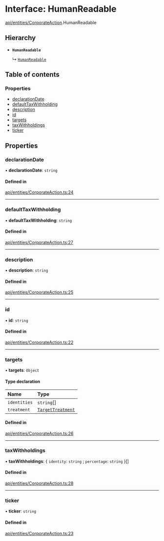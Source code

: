 # Interface: HumanReadable

[api/entities/CorporateAction](../wiki/api.entities.CorporateAction).HumanReadable

## Hierarchy

- **`HumanReadable`**

  ↳ [`HumanReadable`](../wiki/api.entities.DividendDistribution.HumanReadable)

## Table of contents

### Properties

- [declarationDate](../wiki/api.entities.CorporateAction.HumanReadable#declarationdate)
- [defaultTaxWithholding](../wiki/api.entities.CorporateAction.HumanReadable#defaulttaxwithholding)
- [description](../wiki/api.entities.CorporateAction.HumanReadable#description)
- [id](../wiki/api.entities.CorporateAction.HumanReadable#id)
- [targets](../wiki/api.entities.CorporateAction.HumanReadable#targets)
- [taxWithholdings](../wiki/api.entities.CorporateAction.HumanReadable#taxwithholdings)
- [ticker](../wiki/api.entities.CorporateAction.HumanReadable#ticker)

## Properties

### declarationDate

• **declarationDate**: `string`

#### Defined in

[api/entities/CorporateAction.ts:24](https://github.com/PolymathNetwork/polymesh-sdk/blob/c37bc05d/src/api/entities/CorporateAction.ts#L24)

___

### defaultTaxWithholding

• **defaultTaxWithholding**: `string`

#### Defined in

[api/entities/CorporateAction.ts:27](https://github.com/PolymathNetwork/polymesh-sdk/blob/c37bc05d/src/api/entities/CorporateAction.ts#L27)

___

### description

• **description**: `string`

#### Defined in

[api/entities/CorporateAction.ts:25](https://github.com/PolymathNetwork/polymesh-sdk/blob/c37bc05d/src/api/entities/CorporateAction.ts#L25)

___

### id

• **id**: `string`

#### Defined in

[api/entities/CorporateAction.ts:22](https://github.com/PolymathNetwork/polymesh-sdk/blob/c37bc05d/src/api/entities/CorporateAction.ts#L22)

___

### targets

• **targets**: `Object`

#### Type declaration

| Name | Type |
| :------ | :------ |
| `identities` | `string`[] |
| `treatment` | [`TargetTreatment`](../wiki/api.entities.CorporateActionBase.types.TargetTreatment) |

#### Defined in

[api/entities/CorporateAction.ts:26](https://github.com/PolymathNetwork/polymesh-sdk/blob/c37bc05d/src/api/entities/CorporateAction.ts#L26)

___

### taxWithholdings

• **taxWithholdings**: { `identity`: `string` ; `percentage`: `string`  }[]

#### Defined in

[api/entities/CorporateAction.ts:28](https://github.com/PolymathNetwork/polymesh-sdk/blob/c37bc05d/src/api/entities/CorporateAction.ts#L28)

___

### ticker

• **ticker**: `string`

#### Defined in

[api/entities/CorporateAction.ts:23](https://github.com/PolymathNetwork/polymesh-sdk/blob/c37bc05d/src/api/entities/CorporateAction.ts#L23)
